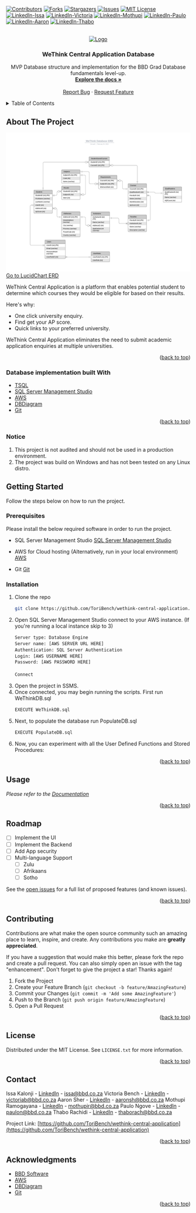 <div id="top"></div>

[![Contributors][contributors-shield]][contributors-url]
[![Forks][forks-shield]][forks-url]
[![Stargazers][stars-shield]][stars-url]
[![Issues][issues-shield]][issues-url]
[![MIT License][license-shield]][license-url]
[![LinkedIn-Issa][linkedin-shield]][linkedin-url-issa]
[![LinkedIn-Victoria][linkedin-shield]][linkedin-url-tori]
[![LinkedIn-Mothupi][linkedin-shield]][linkedin-url-mothupi]
[![LinkedIn-Paulo][linkedin-shield]][linkedin-url-paulo]
[![LinkedIn-Aaron][linkedin-shield]][linkedin-url-aaron]
[![LinkedIn-Thabo][linkedin-shield]][linkedin-url-thabo]



<!-- PROJECT LOGO -->
<br />
<div align="center">
  <a href="https://github.com/ToriBench/wethink-central-application">
    <img src="images/mbongo_logo.png" alt="Logo" width="80" height="80">
  </a>

  <h3 align="center">WeThink Central Application Database</h3>

  <p align="center">
    MVP Database structure and implementation for the BBD Grad Database fundamentals level-up. 
    <br />
    <a href="https://github.com/ToriBench/wethink-central-application/blob/main/README.md"><strong>Explore the docs »</strong></a>
    <br />
    <br />
    <a href="https://github.com/ToriBench/wethink-central-application/issues">Report Bug</a>
    ·
    <a href="https://github.com/ToriBench/wethink-central-application/issues">Request Feature</a>
  </p>
</div>



<!-- TABLE OF CONTENTS -->
<details>
  <summary>Table of Contents</summary>
  <ol>
    <li>
      <a href="#about-the-project">About The Project</a>
      <ul>
        <li><a href="#built-with">Built With</a></li>
      </ul>
    </li>
    <li>
      <a href="#getting-started">Getting Started</a>
      <ul>
        <li><a href="#prerequisites">Prerequisites</a></li>
        <li><a href="#installation">Installation</a></li>
      </ul>
    </li>
    <li><a href="#usage">Usage</a></li>
    <li><a href="#roadmap">Roadmap</a></li>
    <li><a href="#contributing">Contributing</a></li>
    <li><a href="#license">License</a></li>
    <li><a href="#contact">Contact</a></li>
    <li><a href="#acknowledgments">Acknowledgments</a></li>
  </ol>
</details>



<!-- ABOUT THE PROJECT -->
## About The Project

[![Product Name Screen Shot][product-screenshot]](https://github.com/ToriBench/wethink-central-application/blob/main/README.md)
<a href="https://lucid.app/lucidchart/ab739a27-1657-4495-8c2f-b7ad6d4bf056/edit?invitationId=inv_91befef5-f7cf-48ce-8418-07077ed5292e&page=18_45#=">Go to LucidChart ERD</a>

WeThink Central Application is a platform that enables potential student to determine which courses they would be eligible for based 
on their results. 

Here's why:
* One click university enquiry. 
* Find get your AP score.
* Quick links to your preferred university.

WeThink Central Application eliminates the need to submit academic application enquiries at multiple universities.

<p align="right">(<a href="#top">back to top</a>)</p>



### Database implementation built With

* [TSQL](https://docs.microsoft.com/en-us/sql/t-sql/language-reference)
* [SQL Server Management Studio](https://docs.microsoft.com/en-us/sql/ssms/download-sql-server-management-studio-ssms)
* [AWS](https://aws.amazon.com/)
* [DBDiagram](https://dbdiagram.io/)
* [Git](https://git-scm.com/)

<p align="right">(<a href="#top">back to top</a>)</p>

### Notice

1. This project is not audited and should not be used in a production environment.
2. The project was build on Windows and has not been tested on any Linux distro.

<!-- GETTING STARTED -->
## Getting Started

Follow the steps below on how to run the project.

### Prerequisites

Please install the below required software in order to run the project.

* SQL Server Management Studio
  [SQL Server Management Studio](https://docs.microsoft.com/en-us/sql/ssms/download-sql-server-management-studio-ssms)

* AWS for Cloud hosting (Alternatively, run in your local environment)
  [AWS](https://aws.amazon.com/)

* Git
  [Git](https://git-scm.com/)


### Installation  

1. Clone the repo
   ```sh
   git clone https://github.com/ToriBench/wethink-central-application.git
   ```
2. Open SQL Server Management Studio connect to your AWS instance. (If you're running a local instance skip to 3)
   ```sh
   Server type: Database Engine
   Server name: [AWS SERVER URL HERE]
   Authentication: SQL Server Authentication
   Login: [AWS USERNAME HERE]
   Password: [AWS PASSWORD HERE]
   
   Connect
   ```
3. Open the project in SSMS.
4. Once connected, you may begin running the scripts. First run WeThinkDB.sql 
   ```sh
   EXECUTE WeThinkDB.sql
   ```
5. Next, to populate the database run PopulateDB.sql 
   ```sh
   EXECUTE PopulateDB.sql
   ```
7. Now, you can experiment with all the User Defined Functions and Stored Procedures:

<p align="right">(<a href="#top">back to top</a>)</p>


<!-- USAGE EXAMPLES -->
## Usage

_Please refer to the [Documentation](https://github.com/ToriBench/wethink-central-application/blob/main/README.md)_

<p align="right">(<a href="#top">back to top</a>)</p>


<!-- ROADMAP -->
## Roadmap

- [ ] Implement the UI
- [ ] Implement the Backend
- [ ] Add App security
- [ ] Multi-language Support
    - [ ] Zulu
    - [ ] Afrikaans
    - [ ] Sotho

See the [open issues](https://github.com/ToriBench/wethink-central-application/issues) for a full list of proposed features (and known issues).

<p align="right">(<a href="#top">back to top</a>)</p>


<!-- CONTRIBUTING -->
## Contributing

Contributions are what make the open source community such an amazing place to learn, inspire, and create. Any contributions you make are **greatly appreciated**.

If you have a suggestion that would make this better, please fork the repo and create a pull request. You can also simply open an issue with the tag "enhancement".
Don't forget to give the project a star! Thanks again!

1. Fork the Project
2. Create your Feature Branch (`git checkout -b feature/AmazingFeature`)
3. Commit your Changes (`git commit -m 'Add some AmazingFeature'`)
4. Push to the Branch (`git push origin feature/AmazingFeature`)
5. Open a Pull Request

<p align="right">(<a href="#top">back to top</a>)</p>



<!-- LICENSE -->
## License

Distributed under the MIT License. See `LICENSE.txt` for more information.

<p align="right">(<a href="#top">back to top</a>)</p>


<!-- CONTACT -->
## Contact

Issa Kalonji - [LinkedIn](https://www.linkedin.com/in/issa-kalonji-b301851ba/) - issa@bbd.co.za
Victoria Bench - [LinkedIn](https://www.linkedin.com/in/victoria-bench-258b1baa/) - victoriab@bbd.co.za
Aaron Sher - [LinkedIn](https://www.linkedin.com/in/aaron-sher-176704180/) - aaronsh@bbd.co.za
Mothupi Ramogayana - [LinkedIn](https://www.linkedin.com/in/mothupi-ramogayana-68849480/) - mothupir@bbd.co.za
Paulo Ngove - [LinkedIn](https://www.linkedin.com/in/paulo-ngove-374919125/) - paulon@bbd.co.za
Thabo Rachidi - [LinkedIn](https://www.linkedin.com/) - thaborach@bbd.co.za


Project Link: [https://github.com/ToriBench/wethink-central-application](https://github.com/ToriBench/wethink-central-application)

<p align="right">(<a href="#top">back to top</a>)</p>



<!-- ACKNOWLEDGMENTS -->
## Acknowledgments

* [BBD Software](https://bbdsoftware.com/)
* [AWS](https://aws.amazon.com/)
* [DBDiagram](https://dbdiagram.io/)
* [Git](https://git-scm.com/)

<p align="right">(<a href="#top">back to top</a>)</p>



<!-- MARKDOWN LINKS & IMAGES -->
<!-- https://www.markdownguide.org/basic-syntax/#reference-style-links -->
[contributors-shield]: https://img.shields.io/github/contributors/ToriBench/wethink-central-application.svg?style=for-the-badge
[contributors-url]: https://github.com/ToriBench/wethink-central-application/graphs/contributors
[forks-shield]: https://img.shields.io/github/forks/ToriBench/wethink-central-application.svg?style=for-the-badge
[forks-url]: https://github.com/ToriBench/wethink-central-application/network/members
[stars-shield]: https://img.shields.io/github/stars/ToriBench/wethink-central-application.svg?style=for-the-badge
[stars-url]: https://github.com/ToriBench/wethink-central-application/stargazers
[issues-shield]: https://img.shields.io/github/issues/ToriBench/wethink-central-application.svg?style=for-the-badge
[issues-url]: https://github.com/ToriBench/wethink-central-application/issues
[license-shield]: https://img.shields.io/github/license/ToriBench/wethink-central-application.svg?style=for-the-badge
[license-url]: https://github.com/ToriBench/wethink-central-application/blob/main/LICENSE.txt
[linkedin-shield]: https://img.shields.io/badge/-LinkedIn-black.svg?style=for-the-badge&logo=linkedin&colorB=555
[linkedin-url-issa]: https://www.linkedin.com/in/issa-kalonji-b301851ba/
[linkedin-url-tori]: https://www.linkedin.com/in/victoria-bench-258b1baa/
[linkedin-url-mothupi]: https://www.linkedin.com/in/mothupi-ramogayana-68849480/
[linkedin-url-thabo]: https://www.linkedin.com/
[linkedin-url-paulo]: https://www.linkedin.com/in/paulo-ngove-374919125/
[linkedin-url-aaron]: https://www.linkedin.com/in/aaron-sher-176704180/
[product-screenshot]: diagrams/wethinkdb-diagram-rev1.png
